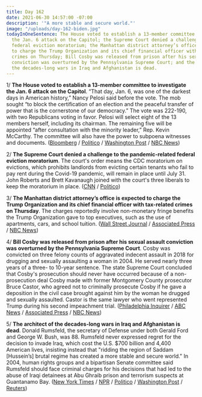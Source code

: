 ```yaml
---
title: Day 162
date: 2021-06-30 14:57:00 -07:00
description: '"A more stable and secure world."'
image: "/uploads/day-162-biden.jpg"
todayInOneSentence: The House voted to establish a 13-member committee to investigate
  the Jan. 6 attack on the Capitol; the Supreme Court denied a challenge to the pandemic-related
  federal eviction moratorium; the Manhattan district attorney’s office is expected
  to charge the Trump Organization and its chief financial officer with tax-related
  crimes on Thursday; Bill Cosby was released from prison after his sexual assault
  conviction was overturned by the Pennsylvania Supreme Court; and the architect of
  the decades-long wars in Iraq and Afghanistan is dead.
---
```


1/ **The House voted to establish a 13-member committee to investigate the Jan. 6 attack on the Capitol**. “That day, Jan. 6, was one of the darkest days in American history,” Nancy Pelosi said before the vote. The mob sought “to block the certification of an election and the peaceful transfer of power that is the cornerstone of our democracy.” The vote was 222-190, with two Republicans voting in favor. Pelosi will select eight of the 13 members herself, including its chairman. The remaining five will be appointed “after consultation with the minority leader,” Rep. Kevin McCarthy. The committee will also have the power to subpoena witnesses and documents. ([Bloomberg](https://www.bloomberg.com/news/articles/2021-06-30/house-approves-select-committee-to-probe-jan-6-capitol-attack?srnd=politics-vp&sref=MIBMEEoj) / [Politico](https://www.politico.com/news/2021/06/30/jan-6-probe-trump-497059) / [Washington Post](https://www.washingtonpost.com/national-security/house-select-committee-january-6/2021/06/30/a52179ba-d998-11eb-bb9e-70fda8c37057_story.html) / [NBC News](https://www.nbcnews.com/politics/congress/house-vote-creation-committee-probe-jan-6-riot-n1272624))

2/ **The Supreme Court denied a challenge to the pandemic-related federal eviction moratorium**. The court's order means the CDC moratorium on evictions, which prohibits landlords from evicting certain tenants who fail to pay rent during the Covid-19 pandemic, will remain in place until July 31. John Roberts and Brett Kavanaugh joined with the court's three liberals to keep the moratorium in place. ([CNN](https://www.cnn.com/2021/06/29/politics/supreme-court-eviction-moratorium-cdc/index.html) / [Politico](https://www.politico.com/news/2021/06/29/supreme-court-allows-eviction-ban-497090))

3/ **The Manhattan district attorney’s office is expected to charge the Trump Organization and its chief financial officer with tax-related crimes on Thursday**. The charges reportedly involve non-monetary fringe benefits the Trump Organization gave to top executives, such as the use of apartments, cars, and school tuition. ([Wall Street Journal](https://www.wsj.com/articles/trump-organization-and-cfo-allen-weisselberg-expected-to-be-charged-thursday-11625060765?mod=hp_lead_pos2) / [Associated Press](https://apnews.com/article/trump-organization-investigation-charges-8b2deb72f74ef13e0d45a69ee7118261) / [NBC News](https://www.nbcnews.com/politics/donald-trump/trump-organization-expected-be-charged-tax-related-crimes-thursday-n1272711))

4/ **Bill Cosby was released from prison after his sexual assault conviction was overturned by the Pennsylvania Supreme Court**. Cosby was convicted on three felony counts of aggravated indecent assault in 2018 for drugging and sexually assaulting a woman in 2004. He served nearly three years of a three- to 10-year sentence. The state Supreme Court concluded that Cosby's prosecution should never have occurred because of a non-prosecution deal Cosby made with former Montgomery County prosecutor Bruce Castor, who agreed not to criminally prosecute Cosby if he gave a deposition in the civil case brought against him by the woman he drugged and sexually assaulted. Castor is the same lawyer who went represented Trump during his second impeachment trial. ([Philadelphia Inquirer](https://www.inquirer.com/news/bill-cosby-conviction-overturned-appeal-andrea-constand-20210630.html?scrolla=5eb6d68b7fedc32c19ef33b4) / [ABC News](https://abcnews.go.com/US/bill-cosby-released-prison-conviction-vacated/story?id=78582000) / [Associated Press](https://apnews.com/article/bill-cosby-conviction-overturned-5c073fb64bc5df4d7b99ee7fadddbe5a) / [NBC News](https://www.nbcnews.com/news/us-news/bill-cosby-be-released-after-sexual-assault-conviction-overturned-pennsylvania-n1272748))

5/ **The architect of the decades-long wars in Iraq and Afghanistan is dead**. Donald Rumsfeld, the secretary of Defense under both Gerald Ford and George W. Bush, was 88. Rumsfeld never expressed regret for the decision to invade Iraq, which cost the U.S. $700 billion and 4,400 American lives, insisting instead that "ridding the region of Saddam [Hussein’s] brutal regime has created a more stable and secure world." In 2004, human rights groups and a bipartisan Senate committee said Rumsfeld should face criminal charges for his decisions that had led to the abuse of Iraqi detainees at Abu Ghraib prison and terrorism suspects at Guantanamo Bay. ([New York Times](https://www.nytimes.com/2021/06/30/us/politics/donald-rumsfeld-dead.html) / [NPR](https://www.npr.org/2021/06/30/1011886858/former-secretary-of-defense-donald-rumsfeld-has-died) / [Politico](https://www.politico.com/news/2021/06/30/former-defense-secretary-donald-rumsfeld-has-died-at-the-age-of-88-497239) / [Washington Post](https://www.washingtonpost.com/local/obituaries/donald-rumsfeld-dead/2021/06/30/21a8d69a-c5dc-11df-94e1-c5afa35a9e59_story.html) / [Reuters](https://www.reuters.com/world/us/former-us-defense-secretary-donald-rumsfeld-dead-88-2021-06-30/))
